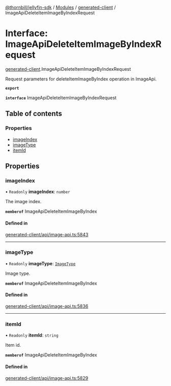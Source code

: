 [@thornbill/jellyfin-sdk](../README.md) / [Modules](../modules.md) / [generated-client](../modules/generated_client.md) / ImageApiDeleteItemImageByIndexRequest

# Interface: ImageApiDeleteItemImageByIndexRequest

[generated-client](../modules/generated_client.md).ImageApiDeleteItemImageByIndexRequest

Request parameters for deleteItemImageByIndex operation in ImageApi.

**`export`**

**`interface`** ImageApiDeleteItemImageByIndexRequest

## Table of contents

### Properties

- [imageIndex](generated_client.ImageApiDeleteItemImageByIndexRequest.md#imageindex)
- [imageType](generated_client.ImageApiDeleteItemImageByIndexRequest.md#imagetype)
- [itemId](generated_client.ImageApiDeleteItemImageByIndexRequest.md#itemid)

## Properties

### imageIndex

• `Readonly` **imageIndex**: `number`

The image index.

**`memberof`** ImageApiDeleteItemImageByIndex

#### Defined in

[generated-client/api/image-api.ts:5843](https://github.com/thornbill/jellyfin-sdk-typescript/blob/c68c853/src/generated-client/api/image-api.ts#L5843)

___

### imageType

• `Readonly` **imageType**: [`ImageType`](../enums/generated_client.ImageType.md)

Image type.

**`memberof`** ImageApiDeleteItemImageByIndex

#### Defined in

[generated-client/api/image-api.ts:5836](https://github.com/thornbill/jellyfin-sdk-typescript/blob/c68c853/src/generated-client/api/image-api.ts#L5836)

___

### itemId

• `Readonly` **itemId**: `string`

Item id.

**`memberof`** ImageApiDeleteItemImageByIndex

#### Defined in

[generated-client/api/image-api.ts:5829](https://github.com/thornbill/jellyfin-sdk-typescript/blob/c68c853/src/generated-client/api/image-api.ts#L5829)
